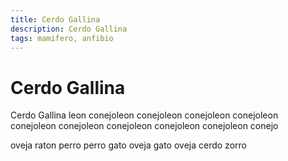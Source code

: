 ```yaml
---
title: Cerdo Gallina
description: Cerdo Gallina
tags: mamifero, anfibio
---
```


# Cerdo Gallina

Cerdo Gallina leon conejoleon conejoleon conejoleon conejoleon conejoleon conejoleon conejoleon conejoleon conejoleon conejo

oveja raton perro perro gato oveja gato oveja cerdo zorro